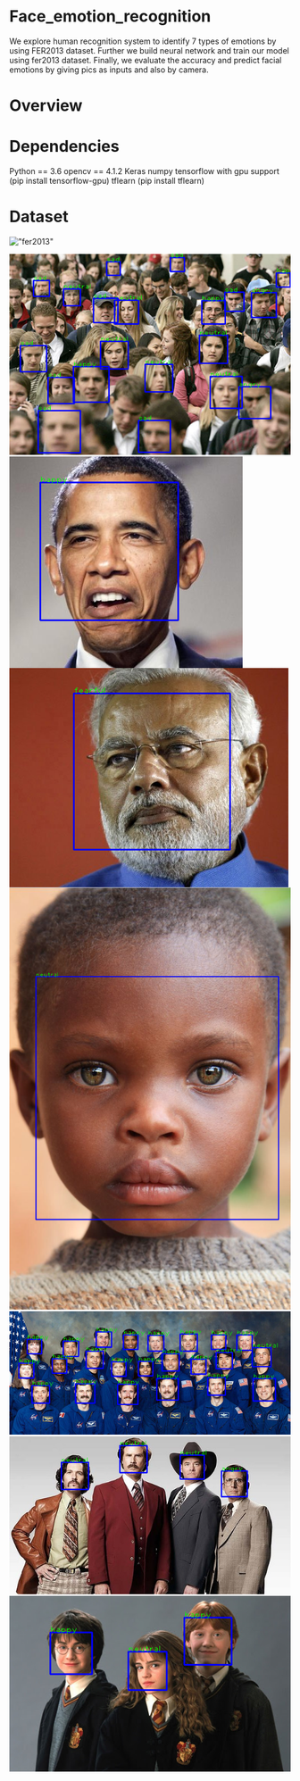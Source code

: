 # Face_emotion_recognition
  We explore human recognition system to identify 7 types of emotions by using FER2013 dataset.
  Further we build neural network and train our model using fer2013 dataset. Finally, we evaluate 
  the accuracy and predict facial emotions by giving pics as inputs and also by camera. 
# Overview

# Dependencies
  Python == 3.6
  opencv == 4.1.2
  Keras
  numpy
  tensorflow with gpu support (pip install tensorflow-gpu)
  tflearn (pip install tflearn)
# Dataset
  !["fer2013"](https://www.kaggle.com/c/challenges-in-representation-learning-facial-expression-recognition-challenge/data)
  
  
  
![](testgallery/detected_faces.png) 
<img align="left" src="testgallery/detected_faces1.png" >
<img align="left" src="testgallery/detected_faces2.png" >
<br>
<img src="testgallery/detected_faces3.png" >
<img src="testgallery/detected_faces4.png" >
<img src="testgallery/detected_faces5.png" >
<img src="testgallery/detected_faces6.png" >




